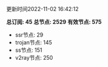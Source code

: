 更新时间2022-11-02 16:42:12

**总订阅: 45**
**总节点: 2529**
**有效节点: 575**
- ssr节点: 29
- trojan节点: 145
- ss节点: 151
- v2ray节点: 250
